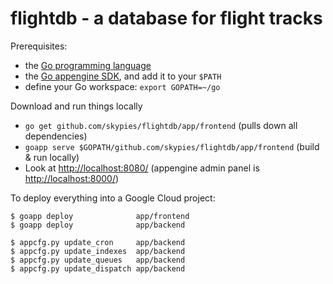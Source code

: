# flightdb - a database for flight tracks

Prerequisites:
* the [Go programming language](https://golang.org/dl/)
* the [Go appengine SDK](https://cloud.google.com/appengine/docs/go/), and add it to your `$PATH`
* define your Go workspace: `export GOPATH=~/go`

Download and run things locally
* `go get github.com/skypies/flightdb/app/frontend` (pulls down all dependencies)
* `goapp serve $GOPATH/github.com/skypies/flightdb/app/frontend` (build & run locally)
* Look at <http://localhost:8080/> (appengine admin panel is <http://localhost:8000/>)

To deploy everything into a Google Cloud project:

    $ goapp deploy              app/frontend
    $ goapp deploy              app/backend

    $ appcfg.py update_cron     app/backend
    $ appcfg.py update_indexes  app/backend
    $ appcfg.py update_queues   app/backend
    $ appcfg.py update_dispatch app/backend
